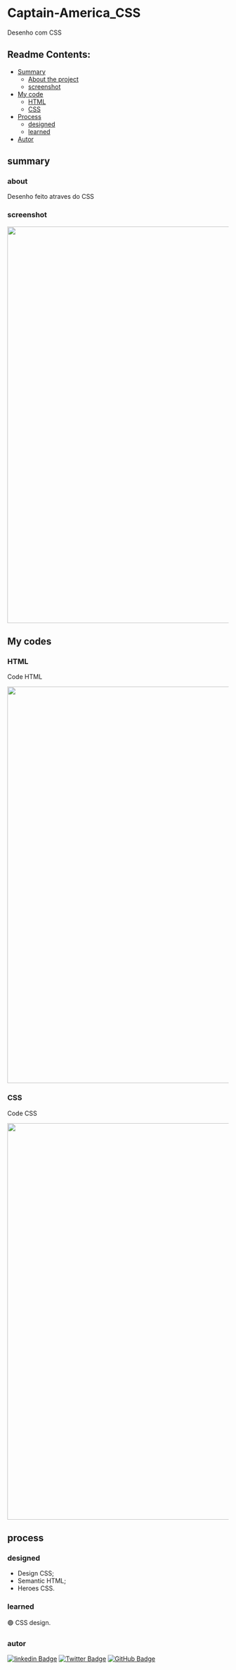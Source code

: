 # Captain-America_CSS

<p>Desenho com CSS</p>

## Readme Contents:
- [Summary](#summary)
  - [About the project](#about)
  - [screenshot](#screenshot)
- [My code](#codes)
  - [HTML](#html)
  - [CSS](#css)
- [Process](#process)
  - [designed](#designed)
  - [learned](#learned)
- [Autor](#autor) 

## summary

### about

<p>Desenho feito atraves do CSS</p>

### screenshot

<img src="project_image/preview.png" width="900px"/>

## My codes

### HTML

<p>Code HTML</p>
<img align="center" src="project_image/Tela HTML.png" width="900px"/>

### CSS

<p>Code CSS</p>
<img align="center" src="project_image/Tela CSS.png" width="900px"/>

## process

### designed

- Design CSS;
- Semantic HTML;
- Heroes CSS.

### learned

🟢 CSS design.

### autor 

[![linkedin Badge](https://img.shields.io/badge/Patrick%20Caramico-0077B5?style=for-the-badge&logo=linkedin&logoColor=white&Linkedin&logoColor=white&link=https://www.linkedin.com/in/patrickcaramico)](https://www.linkedin.com/in/patrickcaramico/)
[![Twitter Badge](https://img.shields.io/badge/Caramico%20Patrick-0077B5?style=for-the-badge&logo=twitter&logoColor=white&link=https://twitter.com/CaramicoPatrick)](https://twitter.com/CaramicoPatrick)
[![GitHub Badge](https://img.shields.io/badge/Patrick%20Caramico-0077B5?style=for-the-badge&logo=github&logoColor=white&link=https://github.com/PatrickCaramico)](https://github.com/PatrickCaramico)
